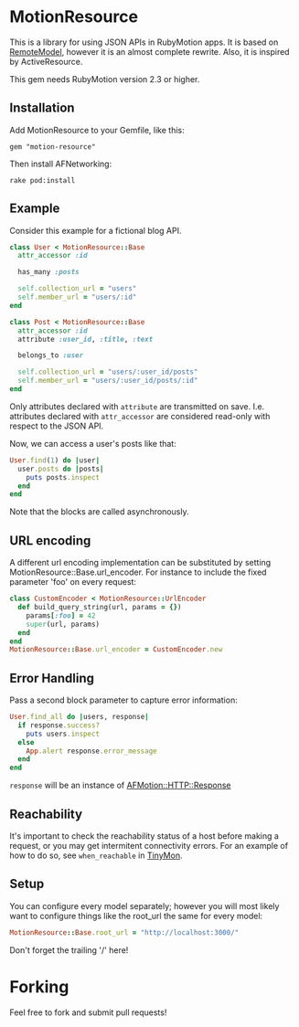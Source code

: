 # MotionResource

This is a library for using JSON APIs in RubyMotion apps. It is based on [RemoteModel](https://github.com/clayallsopp/remote_model), however it is an almost complete rewrite. Also, it is inspired by ActiveResource.

This gem needs RubyMotion version 2.3 or higher.

## Installation

Add MotionResource to your Gemfile, like this:

    gem "motion-resource"

Then install AFNetworking:

    rake pod:install

## Example

Consider this example for a fictional blog API.


```ruby
class User < MotionResource::Base
  attr_accessor :id

  has_many :posts

  self.collection_url = "users"
  self.member_url = "users/:id"
end

class Post < MotionResource::Base
  attr_accessor :id
  attribute :user_id, :title, :text

  belongs_to :user

  self.collection_url = "users/:user_id/posts"
  self.member_url = "users/:user_id/posts/:id"
end
```

Only attributes declared with `attribute` are transmitted on save. I.e. attributes declared with `attr_accessor` are considered read-only with respect to the JSON API.

Now, we can access a user's posts like that:

```ruby
User.find(1) do |user|
  user.posts do |posts|
    puts posts.inspect
  end
end
```

Note that the blocks are called asynchronously.

## URL encoding

A different url encoding implementation can be substituted by setting MotionResource::Base.url_encoder.
For instance to include the fixed parameter 'foo' on every request:

```ruby
class CustomEncoder < MotionResource::UrlEncoder
  def build_query_string(url, params = {})
    params[:foo] = 42
    super(url, params)
  end
end
MotionResource::Base.url_encoder = CustomEncoder.new
```

## Error Handling

Pass a second block parameter to capture error information:

```ruby
User.find_all do |users, response|
  if response.success?
    puts users.inspect
  else
    App.alert response.error_message
  end
end
```

`response` will be an instance of [AFMotion::HTTP::Response](https://github.com/usepropeller/afmotion/blob/master/README.md)

## Reachability

It's important to check the reachability status of a host before making a request, or you may get intermitent connectivity errors.
For an example of how to do so, see `when_reachable` in [TinyMon](https://github.com/tkadauke/TinyMon).

## Setup

You can configure every model separately; however you will most likely want to configure things like the root_url the same for every model:

```ruby
MotionResource::Base.root_url = "http://localhost:3000/"
```

Don't forget the trailing '/' here!

# Forking

Feel free to fork and submit pull requests!

